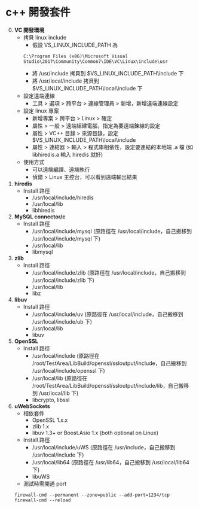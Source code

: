 c++ 開發套件
=========================
0. **VC 開發環境**
	- 拷貝 linux include
		- 假設 VS_LINUX_INCLUDE_PATH 為
		~~~
		C:\Program Files (x86)\Microsoft Visual Studio\2017\Community\Common7\IDE\VC\Linux\include\usr
		~~~
		- 將 /usr/include 拷貝到 $VS_LINUX_INCLUDE_PATH\include 下
		- 將 /usr/local/include 拷貝到 $VS_LINUX_INCLUDE_PATH\local\include 下
	- 設定遠端連線
		- 工具 > 選項 > 跨平台 > 連線管理員 > 新增，新增遠端連線設定
	- 設定 linux 專案
		- 新增專案 > 跨平台 > Linux > 確定
		- 屬性 > 一般 > 遠端組建電腦，指定為要遠端鍊線的設定
		- 屬性 > VC++ 目錄 > 來源目錄，設定 $VS_LINUX_INCLUDE_PATH\local\include
		- 屬性 > 連結器 > 輸入 > 程式庫相依性，設定要連結的本地端 .a 檔 (如 libhiredis.a 輸入 hiredis 就好)
	- 使用方式
		- 可以遠端編譯、遠端執行
		- 偵錯 > Linux 主控台，可以看到遠端輸出結果
0. **hiredis**
	- Install 路徑
		- /usr/local/include/hiredis
		- /usr/local/lib
		- libhiredis
0. **MySQL connector/c**
	- Install 路徑
		- /usr/local/include/mysql (原路徑在 /usr/local/include，自己搬移到 /usr/local/include/mysql 下)
		- /usr/local/lib
		- libmysql
0. **zlib**
	- Install 路徑
		- /usr/local/include/zlib (原路徑在 /usr/local/include，自己搬移到 /usr/local/include/zlib 下)
		- /usr/local/lib
		- libz
0. **libuv**
	- Install 路徑
		- /usr/local/include/uv (原路徑在 /usr/local/include，自己搬移到 /usr/local/include/ub 下)
		- /usr/local/lib
		- libuv
0. **OpenSSL**
	- Install 路徑
		- /usr/local/include (原路徑在 /root/TestArea/LibBuild/openssl/ssloutput/include，自己搬移到 /usr/local/include/openssl 下)
		- /usr/local/lib (原路徑在 /root/TestArea/LibBuild/openssl/ssloutput/include/lib，自己搬移到 /usr/local/lib 下)
		- libcrypto, libssl	
0. **uWebSockets**
	- 相依套件
		- OpenSSL 1.x.x
		- zlib 1.x
		- libuv 1.3+ or Boost.Asio 1.x (both optional on Linux)
	- Install 路徑
		- /usr/local/include/uWS (原路徑在 /usr/include，自己搬移到 /usr/local/include 下)
		- /usr/local/lib64 (原路徑在 /usr/lib64，自己搬移到 /usr/local/lib64 下)
		- libuWS
	- 測試時需開通 port
	~~~
	firewall-cmd --permanent --zone=public --add-port=1234/tcp
	firewall-cmd --reload
	~~~